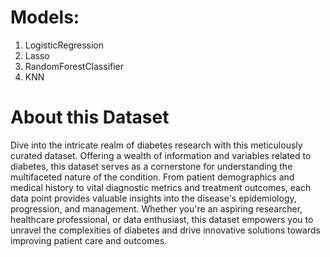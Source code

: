 # Models:
1. LogisticRegression
2. Lasso
3. RandomForestClassifier
4. KNN

# About this Dataset
Dive into the intricate realm of diabetes research with this meticulously curated dataset. Offering a wealth of information and variables related to diabetes, this dataset serves as a cornerstone for understanding the multifaceted nature of the condition. From patient demographics and medical history to vital diagnostic metrics and treatment outcomes, each data point provides valuable insights into the disease's epidemiology, progression, and management. Whether you're an aspiring researcher, healthcare professional, or data enthusiast, this dataset empowers you to unravel the complexities of diabetes and drive innovative solutions towards improving patient care and outcomes.
